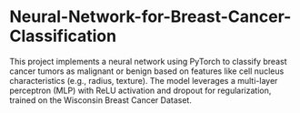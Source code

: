 # Neural-Network-for-Breast-Cancer-Classification
This project implements a neural network using PyTorch to classify breast cancer tumors as malignant or benign based on features like cell nucleus characteristics (e.g., radius, texture). The model leverages a multi-layer perceptron (MLP) with ReLU activation and dropout for regularization, trained on the Wisconsin Breast Cancer Dataset.
